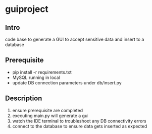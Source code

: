 # guiproject

## Intro

code base to generate a GUI to accept sensitive data and insert to a database

## Prerequisite

- pip install -r requirements.txt
- MySQL running in local
- update DB connection parameters under db/insert.py

## Description

1. ensure prerequisite are completed
2. executing main.py will generate a gui
3. watch the IDE terminal to troubleshoot any DB connectivity errors
4. connect to the database to ensure data gets inserted as expected